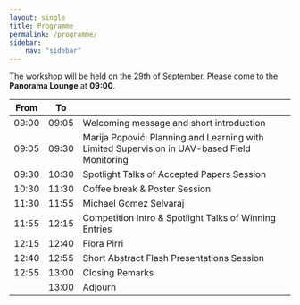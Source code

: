 ```yaml
---
layout: single
title: Programme
permalink: /programme/
sidebar:
    nav: "sidebar"
---
```


The workshop will be held on the 29th of September.
Please come to the **Panorama Lounge** at **09:00**.

|From|To||
|--|--|--|
|09:00|09:05| Welcoming message and short introduction|
|09:05|09:30| Marija Popović: Planning and Learning with Limited Supervision in UAV-based Field Monitoring |
|09:30|10:30| Spotlight Talks of Accepted Papers Session |
|10:30|11:30| Coffee break & Poster Session |
|11:30|11:55| Michael Gomez Selvaraj |
|11:55|12:15| Competition Intro & Spotlight Talks of Winning Entries |
|12:15|12:40| Fiora Pirri |
|12:40|12:55| Short Abstract Flash Presentations Session|
|12:55|13:00| Closing Remarks |
||13:00| Adjourn|
